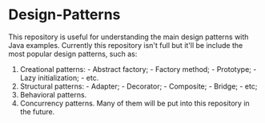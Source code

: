 # Design-Patterns
This repository is useful for understanding the main design patterns with Java examples.
Currently this repository isn't full but it'll be include the most popular design patterns, such as:
  1) Creational patterns:
    - Abstract factory;
    - Factory method;
    - Prototype;
    - Lazy initialization;
    - etc.
  2) Structural patterns:
    - Adapter;
    - Decorator;
    - Composite;
    - Bridge;
    - etc;
  3) Behavioral patterns.
  4) Concurrency patterns.
Many of them will be put into this repository in the future.

